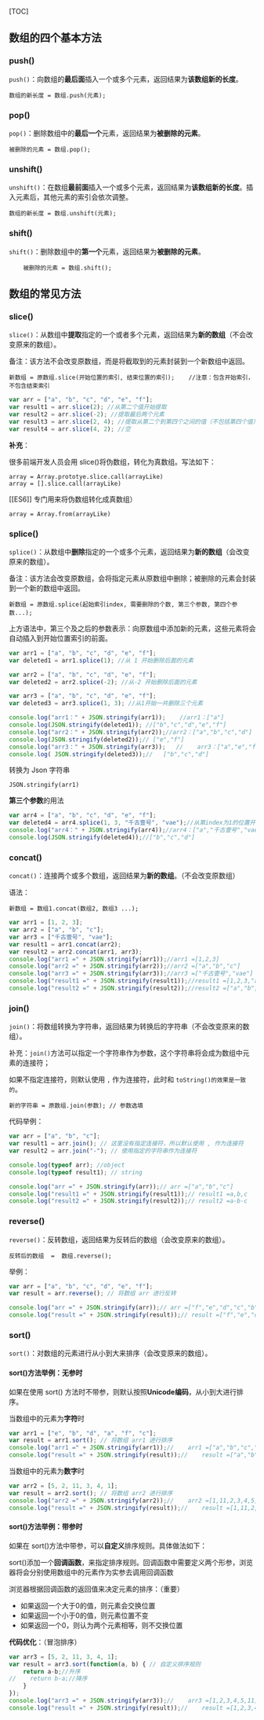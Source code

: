 [TOC]



## 数组的四个基本方法

### push()

`push()`：向数组的**最后面**插入一个或多个元素，返回结果为**该数组新的长度**。

```
数组的新长度 = 数组.push(元素);
```

### pop()

`pop()`：删除数组中的**最后一个**元素，返回结果为**被删除的元素**。

```
被删除的元素 = 数组.pop();
```

### unshift()

`unshift()`：在数组**最前面**插入一个或多个元素，返回结果为**该数组新的长度**。插入元素后，其他元素的索引会依次调整。

```
数组的新长度 = 数组.unshift(元素);
```

### shift()

`shift()`：删除数组中的**第一个**元素，返回结果为**被删除的元素**。

```
    被删除的元素 = 数组.shift();
```



## 数组的常见方法

### slice()

`slice()`：从数组中**提取**指定的一个或者多个元素，返回结果为**新的数组**（不会改变原来的数组）。

备注：该方法不会改变原数组，而是将截取到的元素封装到一个新数组中返回。

```
新数组 = 原数组.slice(开始位置的索引, 结束位置的索引);    //注意：包含开始索引，不包含结束索引
```



```JavaScript
var arr = ["a", "b", "c", "d", "e", "f"];
var result1 = arr.slice(2); //从第二个值开始提取
var result2 = arr.slice(-2); //提取最后两个元素
var result3 = arr.slice(2, 4); //提取从第二个到第四个之间的值（不包括第四个值）
var result4 = arr.slice(4, 2); //空
```

**补充**：

很多前端开发人员会用 slice()将伪数组，转化为真数组。写法如下：

```
array = Array.prototye.slice.call(arrayLike)
array = [].slice.call(arrayLike)
```

[[ES6]] 专门用来将伪数组转化成真数组）

```
array = Array.from(arrayLike)
```



### splice()

`splice()`：从数组中**删除**指定的一个或多个元素，返回结果为**新的数组**（会改变原来的数组）。

备注：该方法会改变原数组，会将指定元素从原数组中删除；被删除的元素会封装到一个新的数组中返回。

```
新数组 = 原数组.splice(起始索引index, 需要删除的个数, 第三个参数, 第四个参数...);
```

上方语法中，第三个及之后的参数表示：向原数组中添加新的元素，这些元素将会自动插入到开始位置索引的前面。

```javascript
var arr1 = ["a", "b", "c", "d", "e", "f"];
var deleted1 = arr1.splice(1); //从 1 开始删除后面的元素

var arr2 = ["a", "b", "c", "d", "e", "f"];
var deleted2 = arr2.splice(-2);	//从-2 开始删除后面的元素

var arr3 = ["a", "b", "c", "d", "e", "f"];
var deleted3 = arr3.splice(1, 3); //从1开始一共删除三个元素

console.log("arr1：" + JSON.stringify(arr1));	//arr1：["a"]
console.log(JSON.stringify(deleted1)); //["b","c","d","e","f"]
console.log("arr2：" + JSON.stringify(arr2));//arr2：["a","b","c","d"]
console.log(JSON.stringify(deleted2));// ["e","f"]
console.log("arr3：" + JSON.stringify(arr3));   //    arr3：["a","e","f"]
console.log( JSON.stringify(deleted3));//   ["b","c","d"]
```

转换为 Json 字符串

```
JSON.stringify(arr1) 
```

**第三个参数**的用法

```javascript
var arr4 = ["a", "b", "c", "d", "e", "f"];
var deleted4 = arr4.splice(1, 3, "千古壹号", "vae");//从第index为1的位置开始删除元素,一共删除三个元素。并且在 index=1 的前面追加两个元素
console.log("arr4：" + JSON.stringify(arr4));//arr4：["a","千古壹号","vae","e","f"]
console.log(JSON.stringify(deleted4));//["b","c","d"]
```

### concat()

`concat()`：连接两个或多个数组，返回结果为**新的数组**。（不会改变原数组）

语法：



```
新数组 = 数组1.concat(数组2, 数组3 ...);
```



```javascript
var arr1 = [1, 2, 3];
var arr2 = ["a", "b", "c"];
var arr3 = ["千古壹号", "vae"];
var result1 = arr1.concat(arr2);
var result2 = arr2.concat(arr1, arr3);
console.log("arr1 =" + JSON.stringify(arr1));//arr1 =[1,2,3]
console.log("arr2 =" + JSON.stringify(arr2));//arr2 =["a","b","c"]
console.log("arr3 =" + JSON.stringify(arr3));//arr3 =["千古壹号","vae"]
console.log("result1 =" + JSON.stringify(result1));//result1 =[1,2,3,"a","b","c"]
console.log("result2 =" + JSON.stringify(result2));//result2 =["a","b","c",1,2,3,"千古壹号","vae"]
```



###  join()

`join()`：将数组转换为字符串，返回结果为转换后的字符串（不会改变原来的数组）。

补充：`join()`方法可以指定一个字符串作为参数，这个字符串将会成为数组中元素的连接符；

如果不指定连接符，则默认使用 `,` 作为连接符，此时和 `toString()的效果是一致的`。

```
新的字符串 = 原数组.join(参数); // 参数选填
```

代码举例：

```javascript
var arr = ["a", "b", "c"];
var result1 = arr.join(); // 这里没有指定连接符，所以默认使用 , 作为连接符
var result2 = arr.join("-"); // 使用指定的字符串作为连接符

console.log(typeof arr); //object
console.log(typeof result1); // string

console.log("arr =" + JSON.stringify(arr));// arr =["a","b","c"]
console.log("result1 =" + JSON.stringify(result1));// result1 =a,b,c
console.log("result2 =" + JSON.stringify(result2));// result2 =a-b-c
```



### reverse()

`reverse()`：反转数组，返回结果为反转后的数组（会改变原来的数组）。

```
反转后的数组  =  数组.reverse();
```

举例：

```javascript
var arr = ["a", "b", "c", "d", "e", "f"];
var result = arr.reverse(); // 将数组 arr 进行反转

console.log("arr =" + JSON.stringify(arr));// arr =["f","e","d","c","b","a"]
console.log("result =" + JSON.stringify(result));// result =["f","e","d","c","b","a"]
```



### sort()

`sort()`：对数组的元素进行从小到大来排序（会改变原来的数组）。

#### sort()方法举例：无参时

如果在使用 sort() 方法时不带参，则默认按照**Unicode编码**，从小到大进行排序。

当数组中的元素为**字符**时

```javascript
var arr1 = ["e", "b", "d", "a", "f", "c"];
var result = arr1.sort(); // 将数组 arr1 进行排序
console.log("arr1 =" + JSON.stringify(arr1));//    arr1 =["a","b","c","d","e","f"]
console.log("result =" + JSON.stringify(result));//    result =["a","b","c","d","e","f"]
```

当数组中的元素为**数字**时

```javascript
var arr2 = [5, 2, 11, 3, 4, 1];
var result = arr2.sort(); // 将数组 arr2 进行排序
console.log("arr2 =" + JSON.stringify(arr2));//    arr2 =[1,11,2,3,4,5]
console.log("result =" + JSON.stringify(result));//    result =[1,11,2,3,4,5]
```



#### sort()方法举例：带参时

如果在 sort()方法中带参，可以**自定义**排序规则。具体做法如下：

sort()添加一个**回调函数**，来指定排序规则。回调函数中需要定义两个形参，浏览器将会分别使用数组中的元素作为实参去调用回调函数

浏览器根据回调函数的返回值来决定元素的排序：（重要）

- 如果返回一个大于0的值，则元素会交换位置
- 如果返回一个小于0的值，则元素位置不变
- 如果返回一个0，则认为两个元素相等，则不交换位置


**代码优化**：（冒泡排序）

```javascript
var arr3 = [5, 2, 11, 3, 4, 1];
var result = arr3.sort(function(a, b) { // 自定义排序规则
	return a-b;//升序
//    return b-a;//降序
    }                           
});
console.log("arr3 =" + JSON.stringify(arr3));//    arr3 =[1,2,3,4,5,11]
console.log("result =" + JSON.stringify(result));//    result =[1,2,3,4,5,11]
```



